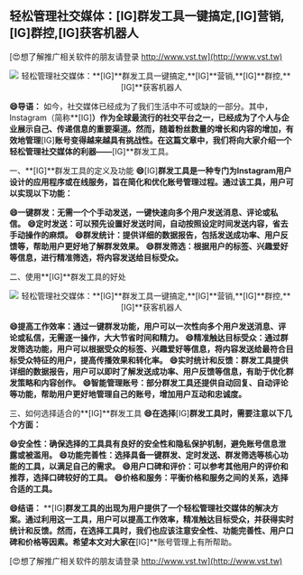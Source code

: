 ## **轻松管理社交媒体：**[IG]**群发工具一键搞定,**[IG]**营销,**[IG]**群控,**[IG]**获客机器人**

[😍想了解推广相关软件的朋友请登录 http://www.vst.tw](http://www.vst.tw)

 <center><img src="https://vst.tw/MP4/tuiguang/png/6.png" alt="轻松管理社交媒体：**[IG]**群发工具一键搞定,**[IG]**营销,**[IG]**群控,**[IG]**获客机器人"></center>

**😄导语：**
如今，社交媒体已经成为了我们生活中不可或缺的一部分。其中，Instagram（简称**[IG]**）作为全球最流行的社交平台之一，已经成为了个人与企业展示自己、传递信息的重要渠道。然而，随着粉丝数量的增长和内容的增加，有效地管理**[IG]**账号变得越来越具有挑战性。在这篇文章中，我们将向大家介绍一个轻松管理社交媒体的利器——**[IG]**群发工具。

一、**[IG]**群发工具的定义及功能
**😄**[IG]**群发工具是一种专门为Instagram用户设计的应用程序或在线服务，旨在简化和优化账号管理过程。通过该工具，用户可以实现以下功能：**

**😄一键群发：无需一个个手动发送，一键快速向多个用户发送消息、评论或私信。**
**😄定时发送：可以预先设置好发送时间，自动按照设定时间发送内容，省去手动操作的麻烦。**
**😄群发统计：提供详细的数据报告，包括发送成功率、用户反馈等，帮助用户更好地了解群发效果。**
**😄群发筛选：根据用户的标签、兴趣爱好等信息，进行精准筛选，将内容发送给目标受众。**

二、使用**[IG]**群发工具的好处

 <center><img src="https://vst.tw/MP4/tuiguang/png/3.png" alt="轻松管理社交媒体：**[IG]**群发工具一键搞定,**[IG]**营销,**[IG]**群控,**[IG]**获客机器人"></center>

**😄提高工作效率：通过一键群发功能，用户可以一次性向多个用户发送消息、评论或私信，无需逐一操作，大大节省时间和精力。**
**😄精准触达目标受众：通过群发筛选功能，用户可以根据受众的标签、兴趣爱好等信息，将内容发送给最符合目标受众特征的用户，提高传播效果和转化率。**
**😄实时统计和反馈：群发工具提供详细的数据报告，用户可以即时了解发送成功率、用户反馈等信息，有助于优化群发策略和内容创作。**
**😄智能管理账号：部分群发工具还提供自动回复、自动评论等功能，帮助用户更好地管理自己的账号，增加用户互动和忠诚度。**

三、如何选择适合的**[IG]**群发工具
**😄在选择**[IG]**群发工具时，需要注意以下几个方面：**

**😄安全性：确保选择的工具具有良好的安全性和隐私保护机制，避免账号信息泄露或被滥用。**
**😄功能完善性：选择具备一键群发、定时发送、群发筛选等核心功能的工具，以满足自己的需求。**
**😄用户口碑和评价：可以参考其他用户的评价和推荐，选择口碑较好的工具。**
**😄价格和服务：平衡价格和服务之间的关系，选择合适的工具。**

**😄结语：**
**[IG]**群发工具的出现为用户提供了一个轻松管理社交媒体的解决方案。通过利用这一工具，用户可以提高工作效率，精准触达目标受众，并获得实时统计和反馈。然而，在选择工具时，我们也应该注意安全性、功能完善性、用户口碑和价格等因素。希望本文对大家在**[IG]**账号管理上有所帮助。

[😍想了解推广相关软件的朋友请登录 http://www.vst.tw](http://www.vst.tw)



